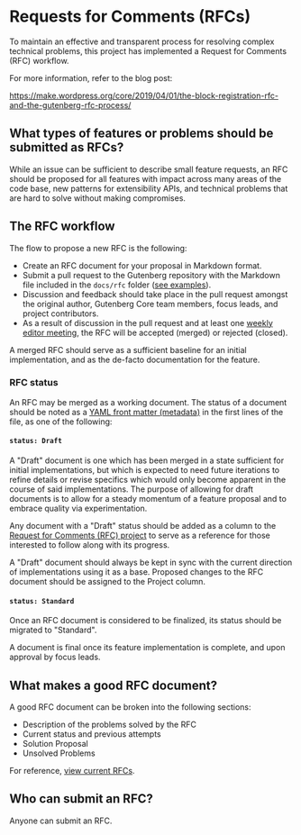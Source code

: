 # Requests for Comments (RFCs)

To maintain an effective and transparent process for resolving complex technical problems, this project has implemented a Request for Comments (RFC) workflow.

For more information, refer to the blog post:

https://make.wordpress.org/core/2019/04/01/the-block-registration-rfc-and-the-gutenberg-rfc-process/

## What types of features or problems should be submitted as RFCs?

While an issue can be sufficient to describe small feature requests, an RFC should be proposed for all features with impact across many areas of the code base, new patterns for extensibility APIs, and technical problems that are hard to solve without making compromises.

## The RFC workflow

The flow to propose a new RFC is the following:

- Create an RFC document for your proposal in Markdown format.
- Submit a pull request to the Gutenberg repository with the Markdown file included in the `docs/rfc` folder ([see examples](/docs/rfcs/)).
- Discussion and feedback should take place in the pull request amongst the original author, Gutenberg Core team members, focus leads, and project contributors.
- As a result of discussion in the pull request and at least one [weekly editor meeting](https://make.wordpress.org/meetings/), the RFC will be accepted (merged) or rejected (closed).

A merged RFC should serve as a sufficient baseline for an initial implementation, and as the de-facto documentation for the feature.

### RFC status

An RFC may be merged as a working document. The status of a document should be noted as a [YAML front matter (metadata)](https://github.blog/2013-09-27-viewing-yaml-metadata-in-your-documents/) in the first lines of the file, as one of the following:

#### `status: Draft`

A "Draft" document is one which has been merged in a state sufficient for initial implementations, but which is expected to need future iterations to refine details or revise specifics which would only become apparent in the course of said implementations. The purpose of allowing for draft documents is to allow for a steady momentum of a feature proposal and to embrace quality via experimentation.

Any document with a "Draft" status should be added as a column to the [Request for Comments (RFC) project](https://github.com/WordPress/gutenberg/projects/26) to serve as a reference for those interested to follow along with its progress.

A "Draft" document should always be kept in sync with the current direction of implementations using it as a base. Proposed changes to the RFC document should be assigned to the Project column.

#### `status: Standard`

Once an RFC document is considered to be finalized, its status should be migrated to "Standard".

A document is final once its feature implementation is complete, and upon approval by focus leads.

## What makes a good RFC document?

A good RFC document can be broken into the following sections:

- Description of the problems solved by the RFC
- Current status and previous attempts
- Solution Proposal
- Unsolved Problems

For reference, [view current RFCs](/docs/rfcs/).

## Who can submit an RFC?

Anyone can submit an RFC.
